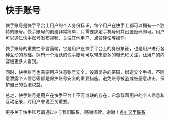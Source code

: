 # 快手账号

快手账号是快手平台上用户的个人身份标识，每个用户在快手上都可以拥有一个独特的账号。快手账号的创建非常简单，只需要绑定手机号码并设置密码即可。用户可以通过快手账号发布视频、关注其他用户、点赞评论等操作。

快手账号的重要性不言而喻，它是用户在快手平台上的身份象征，也是用户进行各种互动的基础。拥有一个活跃的快手账号可以带来更多的曝光和关注，让用户的内容被更多人看到。

同时，快手账号也需要用户注意账号安全。设置复杂的密码、绑定安全手机、不随意泄露个人信息等都是保护账号安全的重要措施。避免账号被盗或被恶意攻击，保护自己的合法权益。

总之，快手账号是用户在快手平台上不可或缺的存在，它承载着用户的个人信息和互动记录，对用户来说至关重要。

更多关于快手账号请通过✈与我们联系，感谢阅读，谢谢！[点✈这里联系](https://acc.k02.cc)